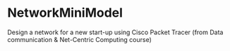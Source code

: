 # NetworkMiniModel
Design a network for a new start-up using Cisco Packet Tracer (from Data communication & Net-Centric Computing course)
